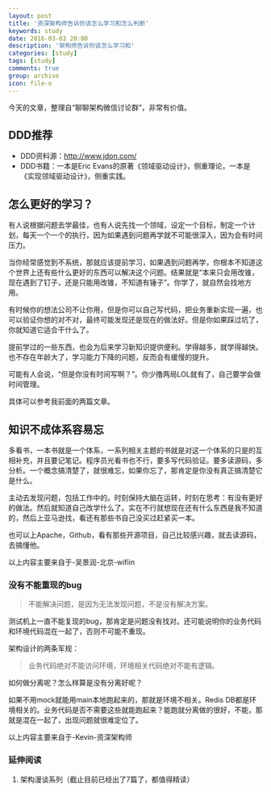 ```yaml
---
layout: post
title: '资深架构师告诉你该怎么学习和怎么判断'
keywords: study
date: 2016-03-03 20:00
description: '架构师告诉你该怎么学习和'
categories: [study]
tags: [study]
comments: true
group: archive
icon: file-o
---
```


今天的文章，整理自“聊聊架构微信讨论群”，非常有价值。

<!-- more -->

## DDD推荐 ##

- DDD资料源：http://www.jdon.com/
- DDD书籍：一本是Eric Evans的原著《领域驱动设计》，侧重理论，一本是《实现领域驱动设计》，侧重实践。

## 怎么更好的学习？ ##

有人说根据问题去学最佳，也有人说先找一个领域，设定一个目标，制定一个计划，每天一个一个的执行，因为如果遇到问题再学就不可能很深入，因为会有时间压力。

当你经常感觉到不系统，那就应该提前学习，如果遇到问题再学，你根本不知道这个世界上还有些什么更好的东西可以解决这个问题。结果就是“本来只会用改锥，现在遇到了钉子，还是只能用改锥，不知道有锤子”。你学了，就自然会找地方用。

有时候你的想法公司不让你用，但是你可以自己写代码，把业务重新实现一遍，也可以验证你想的对不对，最终可能发现还是现在的做法好。但是你如果踩过坑了，你就知道它适合干什么了。

提前学过的一些东西，也会为后来学习新知识提供便利。学得越多，就学得越快。也不存在年龄大了，学习能力下降的问题，反而会有缓慢的提升。

可能有人会说，“但是你没有时间写啊？”。你少撸两局LOL就有了，自己要学会做时间管理。

具体可以参考我前面的两篇文章。

## 知识不成体系容易忘 ##

多看书，一本书就是一个体系，一系列相关主题的书就是对这一个体系的只是的互相补充，并且要记笔记。程序员光看书也不行，要多写代码验证。要多读源码，多分析。一个概念搞清楚了，就很难忘，如果你忘了，那肯定是你没有真正搞清楚它是什么。

主动去发现问题，包括工作中的。时刻保持大脑在运转，时刻在思考：有没有更好的做法。然后就知道自己改学什么了。实在不行就想现在还有什么东西是我不知道的，然后上亚马逊找，看还有那些书自己没买过赶紧买一本。

也可以上Apache，Github，看有那些开源项目，自己比较感兴趣，就去读源码，去搞懂他。

以上内容主要来自于-吴景润-北京-wifiin

### 没有不能重现的bug ###

>不能解决问题，是因为无法发现问题，不是没有解决方案。

测试机上一直不能复现的bug，那肯定是问题没有找对。还可能说明你的业务代码和环境代码混在一起了，否则不可能不重现。

架构设计的两条军规：

>业务代码绝对不能访问环境，环境相关代码绝对不能有逻辑。

如何做分离呢？怎么样算是没有分离好呢？

如果不用mock就能用main本地跑起来的，那就是环境不相关。Redis DB都是环境相关的。业务代码是否不需要这些就能跑起来？能跑就分离做的很好，不能，那就是混在一起了，出现问题就很难定位了。

以上内容主要来自于-Kevin-资深架构师

### 延伸阅读 ###

1. 架构漫谈系列（截止目前已经出了7篇了，都值得精读）
